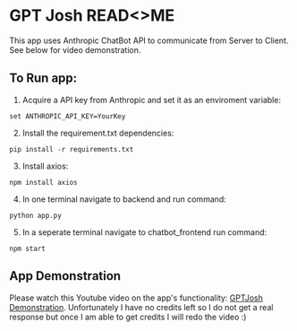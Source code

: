 # GPT Josh READ<>ME

This app uses Anthropic ChatBot API to communicate from Server to Client.
See below for video demonstration.

## To Run app:

1. Acquire a API key from Anthropic and set it as an enviroment variable:
```
set ANTHROPIC_API_KEY=YourKey
```

2. Install the requirement.txt dependencies:
```
pip install -r requirements.txt
```

3. Install axios:
```
npm install axios
```

4. In one terminal navigate to backend and run command:
```
python app.py
```

5. In a seperate terminal navigate to chatbot_frontend run command:
```
npm start
```

## App Demonstration
Please watch this Youtube video on the app's functionality: [GPTJosh Demonstration](https://youtu.be/TGF22gCyx6I).
Unfortunately I have no credits left so I do not get a real <br>
response but once I am able to get credits I will redo the video :)

